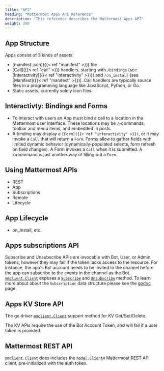 ```yaml
---
title: "API"
heading: "Mattermost Apps API Reference"
description: "This reference describes the Mattermost Apps API"
weight: 300
---
```


## App Structure

Apps consist of 3 kinds of assets:
- [manifest.json]({{< ref "manifest" >}}) file
- [Call]({{< ref "call" >}}) handlers, starting with `/bindings` (see
  [Interactivity]({{< ref "interactivity" >}})) and `/on_install` (see
  [Manifest]({{< ref "manifest" >}})). Call handlers are typically source files
  in a programming language like JavaScript, Python, or Go.
- Static assets, currently solely icon files

## Interactivty: Bindings and Forms

- To interact with users an App must bind a call to a location in the Mattermost
  user interface. These locations may be `/`-commands, toolbar and menu items,
  and embedded in posts.
- A binding may display a `[Form]({{< ref "interactivity" >}})`, or it may
  invoke a `Call` that will return a `Form`. Forms allow to gather fields with
  limited dynamic behavior (dynamically-populated selects, form refresh on field
  changes). A Form invokes a `Call` when it is submitted. A `/`=command is just
  another way of filling out a `Form`.

## Using Mattermost APIs
- REST
- App
- Subscriptions
- Remote 
- Lifecycle

## App Lifecycle 

- on_install, etc.

## Apps subscriptions API

Subscribe and Unsubscribe APIs are invocable with Bot, User, or Admin tokens, however they may fail if the token lacks access to the resource. For instance, the app's Bot account needs to be invited to the channel before the app can subscribe to the events in the channel as the Bot. [`mmclient.Client`](https://pkg.go.dev/github.com/mattermost/mattermost-plugin-apps/apps/mmclient#Client) exposes a [`Subscribe`](https://pkg.go.dev/github.com/mattermost/mattermost-plugin-apps/apps/mmclient#Client.Subscribe) and [`Unsubscribe`](https://pkg.go.dev/github.com/mattermost/mattermost-plugin-apps/apps/mmclient#Client.Unsubscribe) method. To learn more about about the `Subscription` data structure please see the [godoc](https://pkg.go.dev/github.com/mattermost/mattermost-plugin-apps/apps#Subscription) page.

## Apps KV Store API

The go driver [`mmclient.Client`](https://pkg.go.dev/github.com/mattermost/mattermost-plugin-apps/apps/mmclient#Client) support method for KV Get/Set/Delete.

The KV APIs require the use of the Bot Account Token, and will fail if a user token is provided.

## Mattermost REST API

[`mmclient.Client`](https://pkg.go.dev/github.com/mattermost/mattermost-plugin-apps/apps/mmclient#Client) does includes the [`model.Client4`](https://pkg.go.dev/github.com/mattermost/mattermost-server/v5/model#Client4) Mattermost REST API client, pre-initialized with the auth token.
